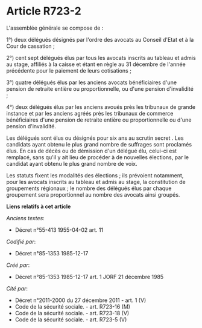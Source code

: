 # Article R723-2

L'assemblée générale se compose de : 

1°) deux délégués désignés par l'ordre des avocats au Conseil d'Etat et à la Cour de cassation ; 

2°) cent sept délégués élus par tous les avocats inscrits au tableau et admis au stage, affiliés à la caisse et étant en
règle au 31 décembre de l'année précédente pour le paiement de leurs cotisations ; 

3°) quatre délégués élus par les anciens avocats bénéficiaires d'une pension de retraite entière ou proportionnelle, ou d'une
pension d'invalidité ; 

4°) deux délégués élus par les anciens avoués près les tribunaux de grande instance et par les anciens agréés près les
tribunaux de commerce bénéficiaires d'une pension de retraite entière ou proportionnelle ou d'une pension d'invalidité. 

Les délégués sont élus ou désignés pour six ans au scrutin secret     . Les candidats ayant obtenu le plus grand nombre de
suffrages sont proclamés élus. En cas de décès ou de démission d'un délégué élu, celui-ci est remplacé, sans qu'il y ait lieu
de procéder à de nouvelles élections, par le candidat ayant obtenu le plus grand nombre de voix. 

Les statuts fixent les modalités des élections ; ils prévoient notamment, pour les avocats inscrits au tableau et admis au
stage, la constitution de groupements régionaux ; le nombre des délégués élus par chaque groupement sera proportionnel au
nombre des avocats ainsi groupés.

**Liens relatifs à cet article**

_Anciens textes_:

  - Décret n°55-413 1955-04-02 art. 11

_Codifié par_:

  - Décret n°85-1353 1985-12-17

_Créé par_:

  - Décret n°85-1353 1985-12-17 art. 1 JORF 21 décembre 1985

_Cité par_:

  - Décret n°2011-2000 du 27 décembre 2011 - art. 1 (V)
  - Code de la sécurité sociale. - art. R723-16 (M)
  - Code de la sécurité sociale. - art. R723-18 (V)
  - Code de la sécurité sociale. - art. R723-5 (V)
